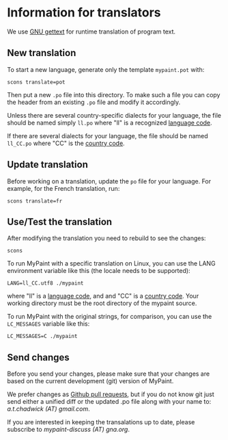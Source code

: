 # Information for translators

We use [GNU gettext][gettext] for runtime translation of program text.

## New translation

To start a new language, generate only the template `mypaint.pot` with:

    scons translate=pot

Then put a new `.po` file into this directory.
To make such a file you can copy the header from an existing `.po` file
and modify it accordingly.

Unless there are several country-specific dialects for your language,
the file should be named simply `ll.po`
where "ll" is a recognized [language code][ll].

If there are several dialects for your language,
the file should be named `ll_CC.po`
where "CC" is the [country code][CC].

## Update translation

Before working on a translation, update the `po` file for your language.
For example, for the French translation, run:

    scons translate=fr

## Use/Test the translation

After modifying the translation you need to rebuild to see the changes:

    scons

To run MyPaint with a specific translation on Linux,
you can use the LANG environment variable
like this (the locale needs to be supported):

    LANG=ll_CC.utf8 ./mypaint

where "ll" is a [language code][ll], and and "CC" is a [country code][CC].
Your working directory must be the root directory of the mypaint source.

To run MyPaint with the original strings, for comparison,
you can use the `LC_MESSAGES` variable like this:

    LC_MESSAGES=C ./mypaint

## Send changes

Before you send your changes, please make sure that
your changes are based on the current development (git) version of MyPaint.

We prefer changes as [Github pull requests][PR],
but if you do not know git just send
either a unified diff or the updated .po file
along with your name to: *a.t.chadwick (AT) gmail.com*.

If you are interested in keeping the transalations up to date,
please subscribe to *mypaint-discuss (AT) gna.org*.

[gettext]: http://www.gnu.org/software/hello/manual/gettext/ (Official GNU gettext manual)
[ll]: http://www.gnu.org/software/hello/manual/gettext/Usual-Language-Codes.html#Usual-Language-Codes ("ll" options)
[CC]: http://www.gnu.org/software/hello/manual/gettext/Country-Codes.html#Country-Codes ("CC" options)
[PR]: https://help.github.com/articles/using-pull-requests/
